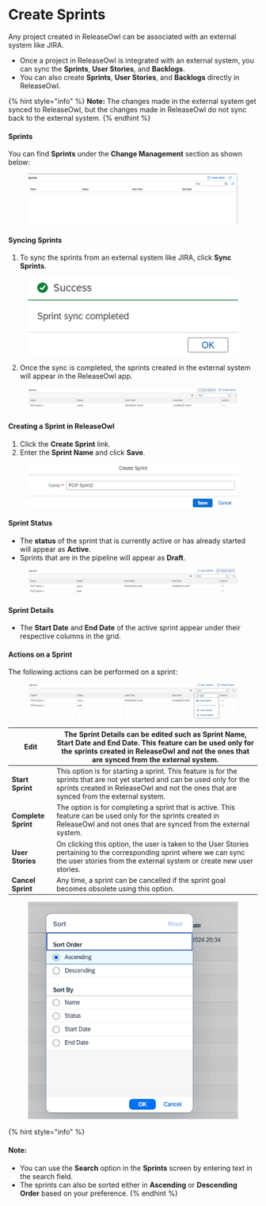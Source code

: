 # Create Sprints

Any project created in ReleaseOwl can be associated with an external system like JIRA.

* Once a project in ReleaseOwl is integrated with an external system, you can sync the **Sprints**, **User Stories**, and **Backlogs**.
* You can also create **Sprints**, **User Stories**, and **Backlogs** directly in ReleaseOwl.

{% hint style="info" %}
**Note:** The changes made in the external system get synced to ReleaseOwl, but the changes made in ReleaseOwl do not sync back to the external system.
{% endhint %}

#### **Sprints**

You can find **Sprints** under the **Change Management** section as shown below:

<figure><img src="../../.gitbook/assets/image (808).png" alt=""><figcaption></figcaption></figure>

#### **Syncing Sprints**

1. To sync the sprints from an external system like JIRA, click **Sync Sprints**.

<figure><img src="../../.gitbook/assets/image (809).png" alt=""><figcaption></figcaption></figure>

2. Once the sync is completed, the sprints created in the external system will appear in the ReleaseOwl app.

<figure><img src="../../.gitbook/assets/image (810).png" alt=""><figcaption></figcaption></figure>

#### **Creating a Sprint in ReleaseOwl**

1. Click the **Create Sprint** link.
2. Enter the **Sprint Name** and click **Save**.

<figure><img src="../../.gitbook/assets/image (811).png" alt=""><figcaption></figcaption></figure>

#### **Sprint Status**

* The **status** of the sprint that is currently active or has already started will appear as **Active**.
* Sprints that are in the pipeline will appear as **Draft**.

<figure><img src="../../.gitbook/assets/image (812).png" alt=""><figcaption></figcaption></figure>

#### **Sprint Details**

* The **Start Date** and **End Date** of the active sprint appear under their respective columns in the grid.

#### **Actions on a Sprint**

The following actions can be performed on a sprint:

<figure><img src="../../.gitbook/assets/image (815).png" alt=""><figcaption></figcaption></figure>

| **Edit**            | The Sprint Details can be edited such as Sprint Name, Start Date and End Date. This feature can be used only for the sprints created in ReleaseOwl and not the ones that are synced from the external system.        |
| ------------------- | -------------------------------------------------------------------------------------------------------------------------------------------------------------------------------------------------------------------- |
| **Start Sprint**    | This option is for starting a sprint. This feature is for the sprints that are not yet started and can be used only for the sprints created in ReleaseOwl and not the ones that are synced from the external system. |
| **Complete Sprint** | The option is for completing a sprint that is active. This feature can be used only for the sprints created in ReleaseOwl and not ones that are synced from the external system.                                     |
| **User Stories**    | On clicking this option, the user is taken to the User Stories pertaining to the corresponding sprint where we can sync the user stories from the external system or create new user stories.                        |
| **Cancel Sprint**   | Any time, a sprint can be cancelled if the sprint goal becomes obsolete using this option.                                                                                                                           |

<figure><img src="../../.gitbook/assets/image (3).png" alt=""><figcaption></figcaption></figure>

{% hint style="info" %}


#### **Note:**

* You can use the **Search** option in the **Sprints** screen by entering text in the search field.
* The sprints can also be sorted either in **Ascending** or **Descending Order** based on your preference.
{% endhint %}
